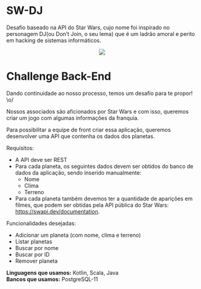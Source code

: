 # SW-DJ
Desafio baseado na API do Star Wars, cujo nome foi inspirado no personagem DJ(ou Don’t Join, o seu lema) que é um ladrão amoral e perito em hacking 
de sistemas informáticos.
<p align="center">
<img src="https://media.giphy.com/media/l0K4k1O7RJSghST3a/giphy.gif"/>
</p>


# Challenge Back-End

Dando continuidade ao nosso processo, temos um desafio para te propor! \o/

Nossos associados são aficionados por Star Wars e com isso, queremos criar um jogo com algumas informações da franquia.

Para possibilitar a equipe de front criar essa aplicação, queremos desenvolver uma API que contenha os dados dos planetas.

Requisitos:
- A API deve ser REST
- Para cada planeta, os seguintes dados devem ser obtidos do banco de dados da aplicação, sendo inserido manualmente:
  - Nome
  - Clima
  - Terreno
- Para cada planeta também devemos ter a quantidade de aparições em filmes, que podem ser obtidas pela API pública do Star Wars: https://swapi.dev/documentation.

Funcionalidades desejadas:
-	Adicionar um planeta (com nome, clima e terreno)
-	Listar planetas
-	Buscar por nome
-	Buscar por ID
-	Remover planeta

**Linguagens que usamos:** Kotlin, Scala, Java  
**Bancos que usamos:**  PostgreSQL-11

